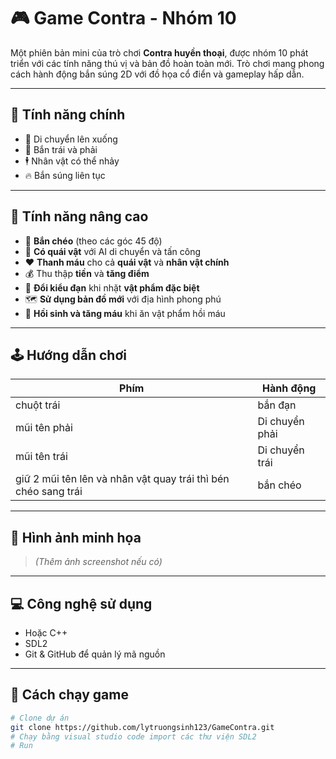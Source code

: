 # 🎮 Game Contra - Nhóm 10

Một phiên bản mini của trò chơi **Contra huyền thoại**, được nhóm 10 phát triển với các tính năng thú vị và bản đồ hoàn toàn mới. Trò chơi mang phong cách hành động bắn súng 2D với đồ họa cổ điển và gameplay hấp dẫn.

---

## 🚀 Tính năng chính

- 🔼 Di chuyển lên xuống
- 🔫 Bắn trái và phải
- 🕴️ Nhân vật có thể nhảy
- 🔥 Bắn súng liên tục

---

## 🔧 Tính năng nâng cao

- 🔺 **Bắn chéo** (theo các góc 45 độ)
- 👾 **Có quái vật** với AI di chuyển và tấn công
- ❤️ **Thanh máu** cho cả **quái vật** và **nhân vật chính**
- 💰 Thu thập **tiền** và **tăng điểm**
- 🔄 **Đổi kiểu đạn** khi nhặt **vật phẩm đặc biệt**
- 🗺️ **Sử dụng bản đồ mới** với địa hình phong phú
- 💉 **Hồi sinh và tăng máu** khi ăn vật phẩm hồi máu

---

## 🕹️ Hướng dẫn chơi

| Phím                                                           | Hành động         |
|----------------------------------------------------------------|-------------------|
| chuột trái                                                     | bắn đạn           |
| mũi tên phải                                                   | Di chuyển phải    |
| mũi tên trái                                                   | Di chuyển trái    |
| giữ 2 mũi tên lên và nhân vật quay trái thì bén chéo sang trái | bắn chéo          |


---

## 📸 Hình ảnh minh họa

> _(Thêm ảnh screenshot nếu có)_

---

## 💻 Công nghệ sử dụng

- Hoặc C++
- SDL2
- Git & GitHub để quản lý mã nguồn

---

## 📂 Cách chạy game

```bash
# Clone dự án
git clone https://github.com/lytruongsinh123/GameContra.git
# Chạy bằng visual studio code import các thư viện SDL2
# Run
